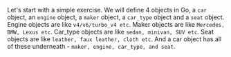 Let's start with a simple exercise. We will define 4 objects in Go, a `car` object, an `engine` object, a `maker` object, a `car_type` object and a `seat` object. Engine objects are like `v4/v6/turbo_v4 etc`. Maker objects are like `Mercedes, BMW, Lexus etc`. Car_type objects are like `sedan, minivan, SUV etc`. Seat objects are like `leather, faux leather, cloth etc`. And a car object has all of these underneath - `maker, engine, car_type, and seat`.
